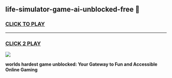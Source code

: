
## life-simulator-game-ai-unblocked-free 👋
<h3>
<a href="https://premium.freeplayer.one?title=life-simulator-game-ai-unblocked-free&ref=14F">CLICK TO PLAY</a></h3>
<hr>

<h3>
<a href="https://premium.freeplayer.one?title=life-simulator-game-ai-unblocked-free&ref=14F">CLICK 2 PLAY</a>
  
</h3>

<a href="https://premium.freeplayer.one?title=life-simulator-game-ai-unblocked-free&ref=12F/"><img src="https://clearcache.store/games.png"></a>


**worlds hardest game unblocked: Your Gateway to Fun and Accessible Online Gaming**
